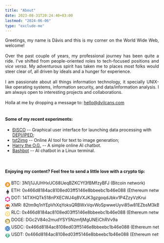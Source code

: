```yaml
---
title: "About"
date: 2023-08-31T20:24:40+03:00
lastmod: "2024-06-06"
type: "exclude-me"
---
```

<div style="text-align: justify;">
Greetings, my name is Dāvis and this is my corner on the World Wide Web, welcome! 
<br>
<br>
Over the past couple of years, my professional journey has been quite a ride. I've shifted from people-oriented roles to tech-focused positions and <i>vice versa</i>. My adventurous spirit has taken me to places most folks would steer clear of, all driven by ideals and a hunger for experience.
<br>
<br>
I am passionate about all things information technology, it specially UNIX-like operating systems, information security, and data/information analysis. I am always open to interesting projects and collaborations.
<br>
<br>
Holla at me by dropping a message to: <a href=mailto:hello@dvilcans.com>hello@dvilcans.com</a>
<br>
<br>

</div>

#### Some of my recent experiments:

* [ÐiSCO](https://disco.dvilcans.com/en) -- Graphical user interface for launching data processing with [DEPI/IPED](https://dvilcans.com/depi/);
* [txt2img](https://txt2img.dvilcans.com) -- Online AI tool for text to image generation;  
* [Harry the O.G.](https://chat.dvilcans.com) -- A simple online AI chatbot.
* [Bashbot](https://dvilcans.com/ai-chatbot-in-linux-terminal/) -- AI chatbot in a Linux terminal.

<br>

#### Enjoying my content? Feel free to send a little love with a crypto tip:


<div style="overflow-x: auto; white-space: nowrap;">
<div style="display: inline-block;">
    <p style="margin: 0; padding: 0; line-height: 1.2;">
        <img src="btc.png" style="background: transparent; width: 1rem; height: 1rem; vertical-align: middle; margin-top: 0.5rem;"> 
        BTC: 3N1j1JJUHHxUC68UeqBZKCYf3fBMfzyBFJ (Bitcoin network)
    </p>
    <p style="margin: 0; padding: 0; line-height: 1.2;">
        <img src="eth.png" style="background: transparent; width: 1rem; height: 1rem; vertical-align: middle; margin-top: 0.5rem;"> 
        ETH: 0x466d8184ac8108ed03ff5146e8bbeebc1b46e088 (Ethereum network)
    </p>
    <p style="margin: 0; padding: 0; line-height: 1.2;">
        <img src="dot.png" style="background: transparent; width: 1rem; height: 1rem; vertical-align: middle; margin-top: 0.5rem;"> 
        DOT: 14TXHQTk518nPXECWJ4q8VXJK3gzgoqdJbkv1P4ZzyVzKrui
    </p>
    <p style="margin: 0; padding: 0; line-height: 1.2; display: inline-block;">
            <img src="xmr.png" style="background: transparent; width: 1rem; height: 1rem; vertical-align: middle; margin-top: 0.5rem;"> 
            XMR: 82tm9q1nYEpVhXqYoksQRBWxVqvWoSpwweUyvi85w81EZbsM3kBxY7ND7qWNNYwqUh6Utqrnm7sXYUh753pgpe8DHiNJ5p8
    </p>
    <p style="margin: 0; padding: 0; line-height: 1.2;">
        <img src="rlc.png" style="background: transparent; width: 1rem; height: 1rem; vertical-align: middle; margin-top: 0.5rem;"> 
        RLC: 0x466d8184ac8108ed03ff5146e8bbeebc1b46e088 (Ethereum network)
    </p>
    <p style="margin: 0; padding: 0; line-height: 1.2;">
        <img src="doge.png" style="background: transparent; width: 1rem; height: 1rem; vertical-align: middle; margin-top: 0.5rem;"> 
        DOGE: DGc2V84o2mudYSY5NzmfjMgUNEiChRVv9a
    </p>
    <p style="margin: 0; padding: 0; line-height: 1.2;">
        <img src="usdc.png" style="background: transparent; width: 1rem; height: 1rem; vertical-align: middle; margin-top: 0.5rem;"> 
        USDC: 0x466d8184ac8108ed03ff5146e8bbeebc1b46e088 (Ethereum network)
    </p>
    <p style="margin: 0; padding: 0; line-height: 1.2;">
        <img src="usdt.png" style="background: transparent; width: 1rem; height: 1rem; vertical-align: middle; margin-top: 0.5rem;"> 
        USDT: 0x466d8184ac8108ed03ff5146e8bbeebc1b46e088 (Ethereum network)
    </p>
</div>
</div>
